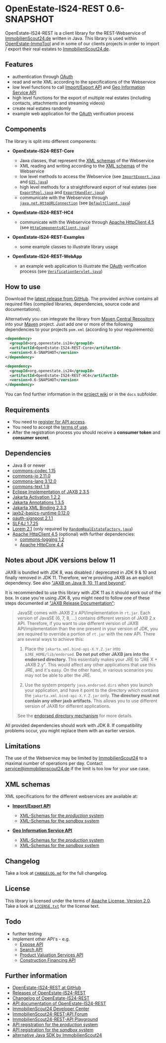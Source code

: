OpenEstate-IS24-REST 0.6-SNAPSHOT
=================================

OpenEstate-IS24-REST is a client library for the REST-Webservice of [ImmobilienScout24.de](https://www.immobilienscout24.de/) written in Java. This library is used within [OpenEstate-ImmoTool](https://openestate.org/) and in some of our clients projects in order to import / export their real estates to [ImmobilienScout24.de](https://www.immobilienscout24.de/).


Features
--------

-   authentication through [OAuth](https://api.immobilienscout24.de/useful/authentication.html)
-   read and write XML according to the specifications of the Webservice
-   low level functions to call [Import/Export API](https://api.immobilienscout24.de/our-apis/import-export.html) and [Geo Information Service API](https://api.immobilienscout24.de/our-apis/gis.html)
-   high level functions for the export of multiple real estates (including contacts, attachments and streaming videos)
-   create real estates randomly
-   example web application for the [OAuth](https://api.immobilienscout24.de/useful/authentication.html)
    verification process


Components
----------

The library is split into different components:

-   **OpenEstate-IS24-REST-Core**

    -   Java classes, that represent the [XML schemas](Core/src/main/schema) of the Webservice
    -   XML reading and writing according to the [XML schemas](Core/src/main/schema) of the Webservice
    -   low level methods to access the Webservice (see [`ImportExport.java`](Core/src/main/java/org/openestate/is24/restapi/ImportExport.java) and [`GIS.java`](Core/src/main/java/org/openestate/is24/restapi/GIS.java))
    -   high level methods for a straightforward export of real estates (see [`ExportPool.java`](Core/src/main/java/org/openestate/is24/restapi/utils/ExportPool.java) and [`ExportHandler.java`](Core/src/main/java/org/openestate/is24/restapi/utils/ExportHandler.java))
    -   communicate with the Webservice through [`java.net.HttpURLConnection`](https://docs.oracle.com/javase/8/docs/api/java/net/HttpURLConnection.html) (see [`DefaultClient.java`](Core/src/main/java/org/openestate/is24/restapi/DefaultClient.java))

-   **OpenEstate-IS24-REST-HC4**

    -   communicate with the Webservice through [Apache HttpClient 4.5](https://hc.apache.org/httpcomponents-client-4.5.x/) (see [`HttpComponents4Client.java`](HC4/src/main/java/org/openestate/is24/restapi/hc4/HttpComponents4Client.java))

-   **OpenEstate-IS24-REST-Examples**

    -   some example classes to illustrate library usage

-   **OpenEstate-IS24-REST-WebApp**

    -   an example web application to illustrate the [OAuth](https://api.immobilienscout24.de/useful/authentication.html) verification process (see [`VerificationServlet.java`](WebApp/src/main/java/org/openestate/is24/restapi/webapp/VerificationServlet.java))


How to use
----------

Download the [latest release from GitHub](https://github.com/OpenEstate/OpenEstate-IS24-REST/releases/latest). The provided archive contains all required files (compiled libraries, dependencies, source code and documentations).

Alternatively you can integrate the library from [Maven Central Repository](https://search.maven.org/#search|ga|1|org.openestate.is24) into your [Maven](https://maven.apache.org/) project. Just add one or more of the following dependencies to your projects `pom.xml` (according to your requirements):

```xml
<dependency>
  <groupId>org.openestate.is24</groupId>
  <artifactId>OpenEstate-IS24-REST-Core</artifactId>
  <version>0.6-SNAPSHOT</version>
</dependency>

<dependency>
  <groupId>org.openestate.is24</groupId>
  <artifactId>OpenEstate-IS24-REST-HC4</artifactId>
  <version>0.6-SNAPSHOT</version>
</dependency>
```

You can find further information in the [project wiki](https://github.com/OpenEstate/OpenEstate-IS24-REST/wiki) or in the `docs` subfolder.


Requirements
------------

-   You need to [register for API access](https://rest.immobilienscout24.de/restapi/security/registration).
-   You need to accept the [terms of use](https://api.immobilienscout24.de/terms-of-use.html).
-   After the registration process you should receive a **consumer token** and **consumer secret**.


Dependencies
------------

-   Java 8 or newer
-   [commons-codec 1.15](https://commons.apache.org/proper/commons-codec/)
-   [commons-io 2.11.0](https://commons.apache.org/proper/commons-io/)
-   [commons-lang 3.12.0](https://commons.apache.org/proper/commons-lang/)
-   [commons-text 1.9](https://commons.apache.org/proper/commons-text/)
-   [Eclipse Implementation of JAXB 2.3.5](https://projects.eclipse.org/projects/ee4j.jaxb-impl)
-   [Jakarta Activation 1.2.2](https://projects.eclipse.org/projects/ee4j.jaf)
-   [Jakarta Annotations 1.3.5](https://projects.eclipse.org/projects/ee4j.ca)
-   [Jakarta XML Binding 2.3.3](https://projects.eclipse.org/projects/ee4j.jaxb)
-   [jaxb2-basics-runtime 0.12.0](https://github.com/highsource/jaxb2-basics)
-   [oauth-signpost 2.1.1](https://github.com/mttkay/signpost)
-   [SLF4J 1.7.25](https://www.slf4j.org/)
-   [Lorem 2.1](https://github.com/mdeanda/lorem) (only required by [`RandomRealEstateFactory.java`](Core/src/main/java/org/openestate/is24/restapi/utils/RandomRealEstateFactory.java))
-   [Apache HttpClient 4.5](https://hc.apache.org/httpcomponents-client-4.5.x/) (optional) with further dependencies:
    -   [commons-logging 1.2](https://commons.apache.org/proper/commons-logging/)
    -   [Apache HttpCore 4.4](https://hc.apache.org/httpcomponents-core-4.4.x/)


Notes about JDK versions below 11
---------------------------------

JAXB is bundled with JDK 8, was disabled / deprecated in JDK 9 & 10 and finally removed in JDK 11. Therefore, we're providing JAXB as an explicit dependency. See also ["JAXB on Java 9, 10, 11 and beyond"](https://www.jesperdj.com/2018/09/30/jaxb-on-java-9-10-11-and-beyond/). 

It is recommended to use this library with JDK 11 as it should work out of the box. In case you're using JDK 8, you might need to follow one of these steps documented at ["JAXB Release Documentation"](https://javaee.github.io/jaxb-v2/doc/user-guide/release-documentation.html#deployment-migrating-jaxb-2-0-applications-to-javase-6):

> JavaSE comes with JAXB 2.x API/implementation in `rt.jar`. Each version of JavaSE (6, 7, 8, ...) contains different version of JAXB 2.x API. Therefore, if you want to use different version of JAXB API/implementation than the one present in your version of JDK, you are required to override a portion of `rt.jar` with the new API. There are several ways to achieve this:
> 
> 1.    Place the `jakarta.xml.bind-api-X.Y.Z.jar` into `$JRE_HOME/lib/endorsed`. **Do not put other JAXB jars into the endorsed directory.** This essentially makes your JRE to "JRE X + JAXB 2.y". This would affect any other applications that use this JRE, and it's easy. On the other hand, in various scenarios you may not be able to alter the JRE.
> 
> 2.    Use the system property `java.endorsed.dirs` when you launch your application, and have it point to the directory which contains the `jakarta.xml.bind-api-X.Y.Z.jar` only. **The directory must not contain any other jaxb artifacts.** This allows you to use different version of JAXB for different applications. 
> 
> See the [endorsed directory mechanism](http://docs.oracle.com/javase/6/docs/technotes/guides/standards/) for more details.

All provided dependencies should work with JDK 8. If compatibility problems occur, you might replace them with an earlier version.


Limitations
-----------

The use of the Webservice may be limited by [ImmobilienScout24](https://www.immobilienscout24.de/) to a maximal number of operations per day. Contact <service@immobilienscout24.de> if the limit is too low for your use case.


XML schemas
-----------

XML specifications for the different webservices are available at:

-   [**Import/Export API**](https://api.immobilienscout24.de/our-apis/import-export.html)
    -   [XML-Schemas for the *production* system](https://rest.immobilienscout24.de/restapi/api/offer/v1.0/?_wadl&_schema)
    -   [XML-Schemas for the *sandbox* system](https://rest.sandbox-immobilienscout24.de/restapi/api/offer/v1.0/?_wadl&_schema)

-   [**Geo Information Service API**](https://api.immobilienscout24.de/our-apis/gis.html)
    -   [XML-Schemas for the *production* system](https://rest.immobilienscout24.de/restapi/api/gis/v1.0/?_wadl&_schema)
    -   [XML-Schemas for the *sandbox* system](https://rest.sandbox-immobilienscout24.de/restapi/api/gis/v1.0/?_wadl&_schema)


Changelog
---------

Take a look at [`CHANGELOG.md`](CHANGELOG.md) for the full changelog.


License
-------

This library is licensed under the terms of [Apache License, Version 2.0](https://www.apache.org/licenses/LICENSE-2.0.html). Take a look at [`LICENSE.txt`](LICENSE.txt) for the license text.


Todo
----

-   further testing
-   implement other API's - e.g.
    -   [Expose API](https://api.immobilienscout24.de/our-apis/expose.html)
    -   [Search API](https://api.immobilienscout24.de/our-apis/search.html)
    -   [Product Valuation Services API](https://api.immobilienscout24.de/our-apis/valuation.html)
    -   [Construction Financing API](https://api.immobilienscout24.de/our-apis/construction-financing.html)


Further information
-------------------

-   [OpenEstate-IS24-REST at GitHub](https://github.com/OpenEstate/OpenEstate-IS24-REST)
-   [Releases of OpenEstate-IS24-REST](https://github.com/OpenEstate/OpenEstate-IS24-REST/releases)
-   [Changelog of OpenEstate-IS24-REST](https://github.com/OpenEstate/OpenEstate-IS24-REST/blob/develop/CHANGELOG.md)
-   [API documentation of OpenEstate-IS24-REST](https://media.openestate.org/apidocs/OpenEstate-IS24-REST/)
-   [ImmobilienScout24 Developer Center](https://api.immobilienscout24.de/)
-   [ImmobilienScout24-REST-API Forum](https://groups.google.com/forum/#!forum/immobilienscout24-development)
-   [ImmobilienScout24-REST-API Playground](https://playground.immobilienscout24.de/rest/playground)
-   [API registration for the *production* system](https://rest.immobilienscout24.de/restapi/security/registration)
-   [API registration for the *sandbox* system](https://rest.sandbox-immobilienscout24.de/restapi/security/registration)
-   [alternative Java SDK by ImmobilienScout24](https://github.com/ImmobilienScout24/restapi-java-sdk)
